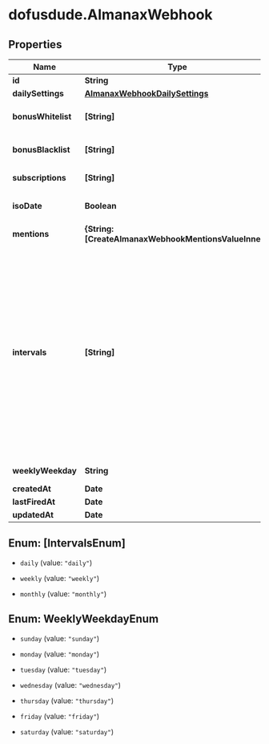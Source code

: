# dofusdude.AlmanaxWebhook

## Properties

Name | Type | Description | Notes
------------ | ------------- | ------------- | -------------
**id** | **String** |  | [optional] 
**dailySettings** | [**AlmanaxWebhookDailySettings**](AlmanaxWebhookDailySettings.md) |  | [optional] 
**bonusWhitelist** | **[String]** | Only post when these bonuses come up. From all available bonuses (ids) from /dofus2/meta/{language}/almanax/bonuses. | [optional] 
**bonusBlacklist** | **[String]** | Skip the day when these bonuses come up. From all available bonuses (ids) from /dofus2/meta/{language}/almanax/bonuses | [optional] 
**subscriptions** | **[String]** | Get the available subscriptions with /meta/webhooks/almanax | [optional] 
**isoDate** | **Boolean** | If false, it will use common local time formats and weekday translations. If true, the format is YYYY-MM-DD. | [optional] [default to false]
**mentions** | **{String: [CreateAlmanaxWebhookMentionsValueInner]}** | Almanax bonus ids mapped to array of mentions. | [optional] 
**intervals** | **[String]** | - Daily posts each day, filtering with Black/Whitelist and mentions are applied daily. - Weekly posts the next 7 days (excluding the posting day) once per week at the specified time. With only weekly selected, of all mentions, only prior notices will come through daily. The 7 day preview gets filtered by the Black/Whitelist. - Monthly posts a preview of the next month from first to last date. The post will be on the last day of a month (ignoring day of the week) at the specified time. Mentions and filtering works like weekly. The biggest difference between daily and the other two is that daily always posts the current day while monthly and weekly only show future days. You can always combine the intervals by selecting multiple intervals for one hook or create multiple hooks for the same channel with different settings to get every highly specific combination you want. | [optional] 
**weeklyWeekday** | **String** | When to post the weekly preview at the specified time. | [optional] 
**createdAt** | **Date** |  | [optional] 
**lastFiredAt** | **Date** |  | [optional] 
**updatedAt** | **Date** |  | [optional] 



## Enum: [IntervalsEnum]


* `daily` (value: `"daily"`)

* `weekly` (value: `"weekly"`)

* `monthly` (value: `"monthly"`)





## Enum: WeeklyWeekdayEnum


* `sunday` (value: `"sunday"`)

* `monday` (value: `"monday"`)

* `tuesday` (value: `"tuesday"`)

* `wednesday` (value: `"wednesday"`)

* `thursday` (value: `"thursday"`)

* `friday` (value: `"friday"`)

* `saturday` (value: `"saturday"`)




